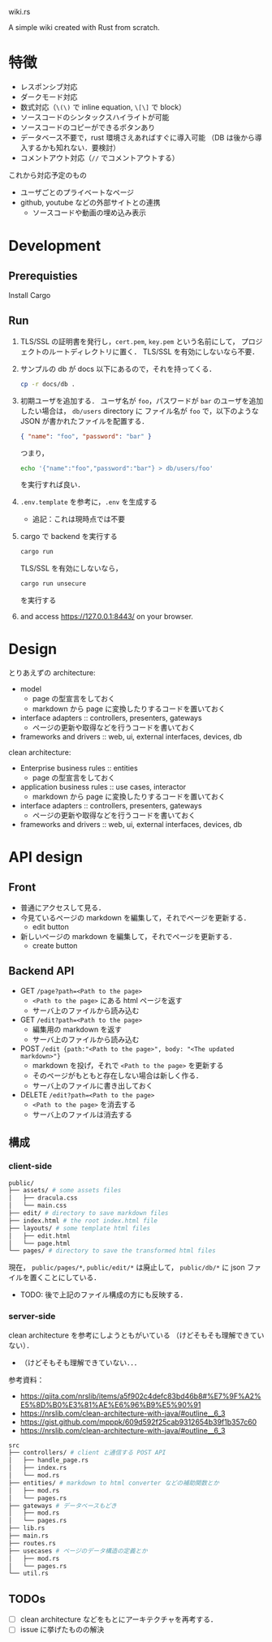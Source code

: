 wiki.rs

A simple wiki created with Rust from scratch.

# 特徴

- レスポンシブ対応
- ダークモード対応
- 数式対応（`\(\)` で inline equation, `\[\]` で block）
- ソースコードのシンタックスハイライトが可能
- ソースコードのコピーができるボタンあり
- データベース不要で，rust 環境さえあればすぐに導入可能
  （DB は後から導入するかも知れない．要検討）
- コメントアウト対応（`//` でコメントアウトする）

これから対応予定のもの

- ユーザごとのプライベートなページ
- github, youtube などの外部サイトとの連携
  - ソースコードや動画の埋め込み表示

# Development

## Prerequisties

Install Cargo

## Run

1. TLS/SSL の証明書を発行し，`cert.pem`, `key.pem` という名前にして，
   プロジェクトのルートディレクトリに置く．
   TLS/SSL を有効にしないなら不要．

2. サンプルの db が docs 以下にあるので，それを持ってくる．

   ```sh
   cp -r docs/db .
   ```

3. 初期ユーザを追加する．
   ユーザ名が `foo`，パスワードが `bar` のユーザを追加したい場合は，
   `db/users` directory に
   ファイル名が `foo` で，以下のような JSON が書かれたファイルを配置する．

   ```json
   { "name": "foo", "password": "bar" }
   ```

   つまり，

   ```sh
   echo '{"name":"foo","password":"bar"} > db/users/foo'
   ```

   を実行すれば良い．

4. `.env.template` を参考に，`.env` を生成する

   - 追記：これは現時点では不要

5. cargo で backend を実行する

   ```sh
   cargo run
   ```

   TLS/SSL を有効にしないなら，

   ```sh
   cargo run unsecure
   ```

   を実行する

6. and access <https://127.0.0.1:8443/> on your browser.

# Design

とりあえずの architecture:

- model
  - page の型宣言をしておく
  - markdown から page に変換したりするコードを置いておく
- interface adapters :: controllers, presenters, gateways
  - ページの更新や取得などを行うコードを書いておく
- frameworks and drivers :: web, ui, external interfaces, devices, db

clean architecture:

- Enterprise business rules :: entities
  - page の型宣言をしておく
- application business rules :: use cases, interactor
  - markdown から page に変換したりするコードを置いておく
- interface adapters :: controllers, presenters, gateways
  - ページの更新や取得などを行うコードを書いておく
- frameworks and drivers :: web, ui, external interfaces, devices, db

# API design

## Front

- 普通にアクセスして見る．
- 今見ているページの markdown を編集して，それでページを更新する．
  - edit button
- 新しいページの markdown を編集して，それでページを更新する．
  - create button

## Backend API

- GET `/page?path=<Path to the page>`
  - `<Path to the page>` にある html ページを返す
  - サーバ上のファイルから読み込む
- GET `/edit?path=<Path to the page>`
  - 編集用の markdown を返す
  - サーバ上のファイルから読み込む
- POST `/edit {path:"<Path to the page>", body: "<The updated markdown>"}`
  - markdown を投げ，それで `<Path to the page>` を更新する
  - そのページがもともと存在しない場合は新しく作る．
  - サーバ上のファイルに書き出しておく
- DELETE `/edit?path=<Path to the page>`
  - `<Path to the page>` を消去する
  - サーバ上のファイルは消去する

## 構成

### client-side

```sh
public/
├── assets/ # some assets files
│   ├── dracula.css
│   └── main.css
├── edit/ # directory to save markdown files
├── index.html # the root index.html file
├── layouts/ # some template html files
│   ├── edit.html
│   └── page.html
└── pages/ # directory to save the transformed html files
```

現在，
`public/pages/*`, `public/edit/*` は廃止して，
`public/db/*` に json ファイルを置くことにしている．

- TODO: 後で上記のファイル構成の方にも反映する．

### server-side

clean architecture を参考にしようともがいている
（けどそもそも理解できていない）．

- （けどそもそも理解できていない．．．

参考資料：

- https://qiita.com/nrslib/items/a5f902c4defc83bd46b8#%E7%9F%A2%E5%8D%B0%E3%81%AE%E6%96%B9%E5%90%91
- https://nrslib.com/clean-architecture-with-java/#outline__6_3
- https://gist.github.com/mpppk/609d592f25cab9312654b39f1b357c60
- https://nrslib.com/clean-architecture-with-java/#outline__6_3

```sh
src
├── controllers/ # client と通信する POST API
│   ├── handle_page.rs
│   ├── index.rs
│   └── mod.rs
├── entities/ # markdown to html converter などの補助関数とか
│   ├── mod.rs
│   └── pages.rs
├── gateways # データベースもどき
│   ├── mod.rs
│   └── pages.rs
├── lib.rs
├── main.rs
├── routes.rs
├── usecases # ページのデータ構造の定義とか
│   ├── mod.rs
│   └── pages.rs
└── util.rs
```

## TODOs

- [ ] clean architecture などをもとにアーキテクチャを再考する．
- [ ] issue に挙げたものの解決

